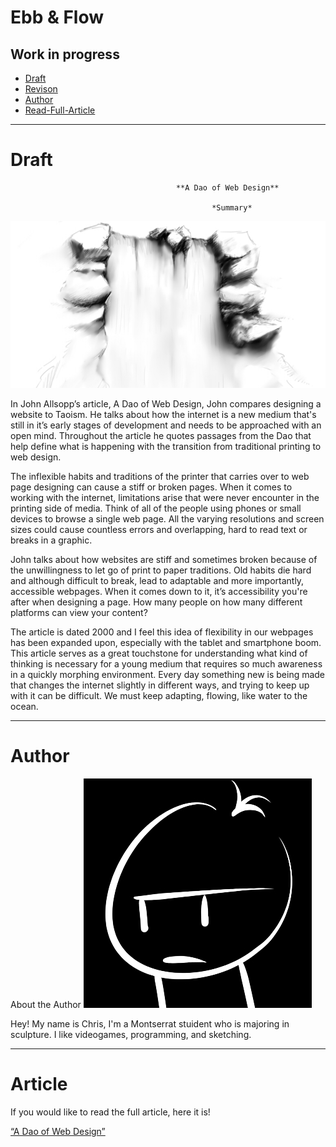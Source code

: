 # Ebb & Flow
## Work in progress

- [Draft](#draft)
- [Revison](#revison)
- [Author](#author)
- [Read-Full-Article](#article)


- - - 

# Draft


                                         **A Dao of Web Design**
                                                 
                                                 *Summary*



![github](waterfall2.jpg)

In John Allsopp’s article, A Dao of Web Design, John compares designing a website to Taoism. He talks about how the internet is a new medium that's still in it’s early stages of development and needs to be approached with an open mind. Throughout the article he quotes passages from the Dao that help define what is happening with the transition from traditional printing to web design.

The inflexible habits and traditions of the printer that carries over to web page designing can cause a stiff or broken pages. When it comes to working with the internet, limitations arise that were never encounter in the printing side of media. Think of all of the people using phones or small devices to browse a single web page. All the varying resolutions and screen sizes could cause countless errors and overlapping, hard to read text or breaks in a graphic.

John talks about how websites are stiff and sometimes broken because of the unwillingness to let go of print to paper traditions. Old habits die hard and although difficult to break, lead to adaptable and more importantly, accessible webpages. 	When it comes down to it, it’s accessibility you're after when designing a page. How many people on how many different platforms can view your content? 

The article is dated 2000 and I feel this idea of flexibility in our webpages has been expanded upon, especially with the tablet and smartphone boom. This article serves as a great touchstone for understanding what kind of thinking is necessary for a young medium that requires so much awareness in a quickly morphing environment. Every day something new is being made that changes the internet slightly in different ways, and trying to keep up with it can be difficult. We must keep adapting, flowing, like water to the ocean. 


- - -
# Author

About the Author
![github](Selfport2.jpg)

Hey! My name is Chris, I'm a Montserrat stuident who is majoring in sculpture. I like videogames, programming, and sketching.


- - -

# Article

If you would like to read the full article, here it is!

[“A Dao of Web Design”](https://alistapart.com/article/dao)




